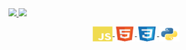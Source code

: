 <div>
    <a href='https://github.com/mtsnobrega'>
    <img height='180em' src='https://github-readme-stats.vercel.app/api?username=mtsnobrega&show_icons=true&theme=ocean_dark&include_all_commits=true'/>
    <img height='180em' src='https://github-readme-stats.vercel.app/api/top-langs/?username=mtsnobrega&layout=compact&show_icons=true&theme=ocean_dark'/>
</div>

<div style="display: inline_block" align="center"><br>
    <img align="center" alt="mts-Js" height="30" width="40" src="https://raw.githubusercontent.com/devicons/devicon/master/icons/javascript/javascript-plain.svg">
    <img align="center" alt="mts-HTML" height="30" width="40" src="https://raw.githubusercontent.com/devicons/devicon/master/icons/html5/html5-original.svg">
    <img align="center" alt="mts-CSS" height="30" width="40" src="https://raw.githubusercontent.com/devicons/devicon/master/icons/css3/css3-original.svg">
    <img align="center" alt="mts-Python" height="30" width="40" src="https://raw.githubusercontent.com/devicons/devicon/master/icons/python/python-original.svg">
</div>



    
<!--
- 🔭 I’m currently working on ...
- 🌱 I’m currently learning ...
- 👯 I’m looking to collaborate on ...
- 🤔 I’m looking for help with ...
- 💬 Ask me about ...
- 📫 How to reach me: ...
- 😄 Pronouns: ...
- ⚡ Fun fact: ...
-->
